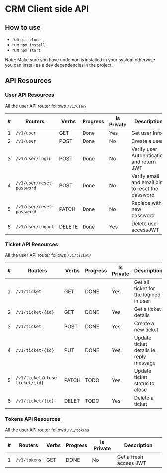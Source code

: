 # CRM Client side API

## How to use

-   run `git clone `
-   run `npm install`
-   run `npm start`

Note: Make sure you have nodemon is installed in your system otherwise you can install as a dev dependencies in the project.

## API Resources

### User API Resources

All the user API router follows `/v1/user/`

| #   | Routers                   | Verbs  | Progress | Is Private | Description                                      |
| --- | ------------------------- | ------ | -------- | ---------- | ------------------------------------------------ |
| 1   | `/v1/user`                | GET    | Done     | Yes        | Get user Info                                    |
| 2   | `/v1/user`                | POST   | Done     | No         | Create a user                                    |
| 3   | `/v1/user/login`          | POST   | Done     | No         | Verify user Authentication and return JWT        |
| 4   | `/v1/user/reset-password` | POST   | Done     | No         | Verify email and email pin to reset the password |
| 5   | `/v1/user/reset-password` | PATCH  | Done     | No         | Replace with new password                        |
| 6   | `/v1/user/logout`         | DELETE | Done     | Yes        | Delete user accessJWT                            |

### Ticket API Resources

All the user API router follows `/v1/ticket/`

| #   | Routers                        | Verbs | Progress | Is Private | Description                             |
| --- | ------------------------------ | ----- | -------- | ---------- | --------------------------------------- |
| 1   | `/v1/ticket`                   | GET   | DONE     | Yes        | Get all ticket for the logined in user  |
| 2   | `/v1/ticket/{id}`              | GET   | DONE     | Yes        | Get a ticket details                    |
| 3   | `/v1/ticket`                   | POST  | DONE     | Yes        | Create a new ticket                     |
| 4   | `/v1/ticket/{id}`              | PUT   | DONE     | Yes        | Update ticket details ie. reply message |
| 5   | `/v1/ticket/close-ticket/{id}` | PATCH | TODO     | Yes        | Update ticket status to close           |
| 6   | `/v1/ticket/{id}`              | DELET | TODO     | Yes        | Delete a ticket                         |

### Tokens API Resources

All the user API router follows `/v1/tokens`

| #   | Routers      | Verbs | Progress | Is Private | Description            |
| --- | ------------ | ----- | -------- | ---------- | ---------------------- |
| 1   | `/v1/tokens` | GET   | DONE     | No         | Get a fresh access JWT |
